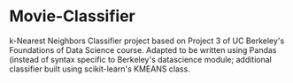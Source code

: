 # Movie-Classifier
k-Nearest Neighbors Classifier project based on Project 3 of UC Berkeley's Foundations of Data Science course. 
Adapted to be written using Pandas (instead of syntax specific to Berkeley's datascience module; additional classifier 
built using scikit-learn's KMEANS class.
